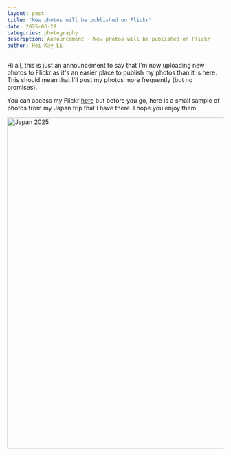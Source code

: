 ```yaml
---
layout: post
title: "New photos will be published on Flickr"
date: 2025-06-29
categories: photography
description: Announcement - New photos will be published on Flickr
author: Hoi Kay Li
---
```


Hi all, this is just an announcement to say that I'm now uploading new photos to Flickr as it's an easier place to publish my photos than it is here. This should mean that I'll post my photos more frequently (but no promises).


You can access my Flickr [here](https://flickr.com/people/hoikay/) but before you go, here is a small sample of photos from my Japan trip that I have there. I hope you enjoy them.

<a data-flickr-embed="true" data-header="true" href="https://www.flickr.com/photos/hoikay/albums/72177720325454524" title="Japan 2025"><img src="https://live.staticflickr.com/65535/54472237777_e7ba815df0_b.jpg" width="1024" height="768" alt="Japan 2025"/></a><script async src="//embedr.flickr.com/assets/client-code.js" charset="utf-8"></script>